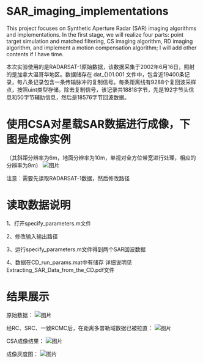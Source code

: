 # SAR_imaging_implementations
This project focuses on Synthetic Aperture Radar (SAR) imaging algorithms and implementations. In the first stage, we will realize four parts: point target simulation and matched filtering, CS imaging algorithm, RD imaging algorithm, and implement a motion compensation algorithm; I will add other contents if I have time.

本次实验使用的是RADARSAT-1原始数据，该数据采集于2002年6月16日，照射的是加拿大温哥华地区。数据储存在 dat\_{}01.001 文件中，包含近19400条记录，每八条记录包含一条传输脉冲的复制信号。每条距离线有9288个复回波采样点，按照uint类型存储。除去复制信号，该记录共18818字节，先是192字节头信息和50字节辅助信息，然后是18576字节回波数据。

# 使用CSA对星载SAR数据进行成像，下图是成像实例
（其斜距分辨率为6m，地面分辨率为10m，单视对全方位带宽进行处理，相应的分辨率为9m）
![图片](https://github.com/SmallC1oud/SAR_imaging_implementations/assets/77475570/03ab34f4-135e-4195-967e-29f2caccf363)


注意：需要先读取RADARSAT-1数据，然后修改路径
# 读取数据说明
1、打开specify_parameters.m文件

2、修改输入输出路径

3、运行specify_parameters.m文件得到两个SAR回波数据

4、数据在CD_run_params.mat中有储存
详细说明见Extracting_SAR_Data_from_the_CD.pdf文件

# 结果展示
原始数据：
![图片](https://github.com/SmallC1oud/SAR_imaging_implementations/assets/77475570/4888357c-3954-4f57-a347-1b02eb6938cf)

经RC、SRC、一致RCMC后，在距离多普勒域数据已被拉直：
![图片](https://github.com/SmallC1oud/SAR_imaging_implementations/assets/77475570/5387c0df-defe-4cdb-ad56-65714cb71b8d)

CSA成像结果：
![图片](https://github.com/SmallC1oud/SAR_imaging_implementations/assets/77475570/d45d832e-5c03-4a03-be4c-f386614c080e)

成像灰度图：
![图片](https://github.com/SmallC1oud/SAR_imaging_implementations/assets/77475570/67046f60-11c1-42ce-8c3d-44556f2d31fd)
